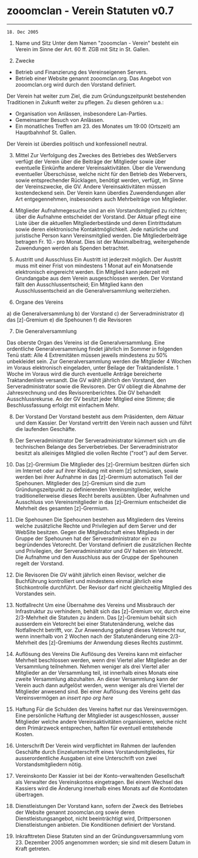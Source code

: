 zooomclan - Verein Statuten v0.7
======
---
`18. Dec 2005`


1. Name und Sitz
Unter dem Namen "zooomclan - Verein" besteht ein Verein im Sinne der Art. 60 ff. ZGB mit Sitz in St. Gallen.

2. Zwecke

- Betrieb und Finanzierung des Vereinseigenen Servers.
- Betrieb einer Website genannt zooomclan.org. Das Angebot von zooomclan.org wird durch den Vorstand definiert.

Der Verein hat weiter zum Ziel, die zum Gründungszeitpunkt bestehenden Traditionen in Zukunft weiter zu pflegen. Zu diesen gehören u.a.:
- Organisation von Anlässen, insbesondere Lan-Parties.
- Gemeinsamer Besuch von Anlässen.
- Ein monatliches Treffen am 23. des Monates um 19:00 (Ortszeit) am Hauptbahnhof St. Gallen.

Der Verein ist überdies politisch und konfessionell neutral.

3. Mittel
Zur Verfolgung des Zweckes des Betriebes des WebServers verfügt der Verein über die Beiträge der Mitglieder sowie über eventuelle Einkünfte anderer Vereinsaktivitäten. Über die Verwendung eventueller Überschüsse, welche nicht für den Betrieb des Webervers, sowie entsprechender Rücklagen, benötigt werden, verfügt, im Sinne der Vereinszwecke, die GV. Andere Vereinsaktivitäten müssen kostendeckend sein. Der Verein kann überdies Zuwendendungen aller Art entgegennehmen, insbesonders auch Mehrbeiträge von Mitglieder.

4. Mitglieder
Aufnahmegesuche sind an ein Vorstandsmitglied zu richten; über die Aufnahme entscheidet der Vorstand.
Der Aktuar pflegt eine Liste über die aktuellen Mitgliederbestände und deren Eintrittsdatum sowie deren elektronische Kontaktmöglichkeit.
Jede natürliche und juristische Person kann Vereinsmitglied werden. Die Mitgliederbeiträge betragen Fr. 10.- pro Monat. Dies ist der Maximalbeitrag, weitergehende Zuwendungen werden als Spenden betrachtet.

5. Austritt und Ausschluss
Ein Austritt ist jederzeit möglich. Der Austritt muss mit einer Frist von mindestens 1 Monat auf ein Monatsende elektronisch eingereicht werden. Ein Mitglied kann jederzeit mit Grundangabe aus dem Verein ausgeschlossen werden. Der Vorstand fällt den Ausschlussentscheid; Ein Mitglied kann den Ausschlussentscheid an die Generalversammlung weiterziehen.

6. Organe des Vereins

a) die Generalversammlung
b) der Vorstand
c) der Serveradministrator
d) das [z]-Gremium
e) die Spehounen
f) die Revisoren

7. Die Generalversammlung

Das oberste Organ des Vereins ist die Generalversammlung. Eine ordentliche Generalversammlung findet jährlich im Sommer in folgenden Tenü statt: Alle 4 Extremitäten müssen jeweils mindestens zu 50% unbekleidet sein.
Zur Generalversammlung werden die Mitglieder 4 Wochen im Voraus elektronisch eingeladen, unter Beilage der Traktandenliste. 1 Woche im Voraus wird die durch eventuelle Anträge bereicherte Traktandenliste versandt. Die GV wählt jährlich den Vorstand, den Serveradministrator sowie die Revisoren. Der GV obliegt die Abnahme der Jahresrechnung und des Revisorenberichtes.
Die GV behandelt Ausschlussrekurse. An der GV besitzt jeder Mitglied eine Stimme; die Beschlussfassung erfolgt mit einfachem Mehr.

8. Der Vorstand
Der Vorstand besteht aus dem Präsidenten, dem Aktuar und dem Kassier. Der Vorstand vertritt den Verein nach aussen und führt die laufenden Geschäfte.

9. Der Serveradministrator
Der Serveradministrator kümmert sich um die technischen Belange des Serverbetriebes. Der Serveradministrator besitzt als alleiniges Mitglied die vollen Rechte ("root") auf dem Server.

10. Das [z]-Grermium
Die Mitglieder des [z]-Grermium besitzen dürfen sich im Internet oder auf ihrer Kleidung mit einem [z] schmücken, sowie werden bei ihrer Aufnahme in das [z]-Grermium automatisch Teil der Spehounen. Mitglieder des [z]-Gremium sind die zum Gründungszeitpunkt zu definierenden Vereinsmitglieder, welche traditionellerweise dieses Recht bereits ausübten. Über Aufnahmen und Ausschluss von Vereinsmitglieder in das [z]-Grermium entscheidet die Mehrheit des gesamten [z]-Grermium.

11. Die Spehounen
Die Spehounen bestehen aus Mitgliedern des Vereins welche zusätzliche Rechte und Privilegien auf dem Server und der WebSite besitzen. Gegen die Mitgliedschaft eines Mitglieds in der Gruppe der Spehounen hat der Serveradministrator ein zu begründendes Vetorecht. Der Vorstand definiert die zusätzlichen Rechte und Privilegien, der Serveradministrator und GV haben ein Vetorecht. Die Aufnahme und den Ausschluss aus der Gruppe der Spehounen regelt der Vorstand.

12. Die Revisoren
Die GV wählt jährlich einen Revisor, welcher die Buchführung kontrolliert und mindestens einmal jährlich eine Stichkontrolle durchführt. Der Revisor darf nicht gleichzeitig Mitglied des Vorstandes sein.

13. Notfallrecht
Um eine Übernahme des Vereins und Missbrauch der Infrastruktur zu verhindern, behält sich das [z]-Gremium vor, durch eine 2/3-Mehrheit die Statuten zu ändern. Das [z]-Gremium behält sich ausserdem ein Vetorecht bei einer Statutenänderung, welche das Notfallrecht betrifft, vor. Zur Anwendung gelangt dieses Vetorecht nur, wenn innerhalb von 2 Wochen nach der Statutenänderung eine 2/3-Mehrheit des [z]-Gremiums der Anwendung dieses Rechts zustimmt.

14. Auflösung des Vereins
Die Auflösung des Vereins kann mit einfacher Mehrheit beschlossen werden, wenn drei Viertel aller Mitglieder an der Versammlung teilnehmen.
Nehmen weniger als drei Viertel aller Mitglieder an der Versammlung teil, ist innerhalb eines Monats eine zweite Versammlung abzuhalten. An dieser Versammlung kann der Verein auch dann aufgelöst werden, wenn weniger als drei Viertel der Mitglieder anwesend sind.
Bei einer Auflösung des Vereins geht das Vereinsvermögen an *insert npo org here*

15. Haftung
Für die Schulden des Vereins haftet nur das Vereinsvermögen. Eine persönliche Haftung der Mitglieder ist ausgeschlossen, ausser Mitglieder welche andere Vereinsaktivitäten organisieren, welche nicht dem Primärzweck entsprechen, haften für eventuell entstehende Kosten.

16. Unterschrift
Der Verein wird verpflichtet im Rahmen der laufenden Geschäfte durch Einzelunterschrift eines Vorstandsmitgliedes, für ausserordentliche Ausgaben ist eine Unterschrift von zwei Vorstandsmitgliedern nötig.

17. Vereinskonto
Der Kassier ist bei der Konto-verwaltenden Gesellschaft als Verwalter des Vereinskontos eingetragen. Bei einem Wechsel des Kassiers wird die Änderung innerhalb eines Monats auf die Kontodaten übertragen.

18. Dienstleistungen
Der Vorstand kann, sofern der Zweck des Betriebes der Website genannt zooomclan.org sowie deren Dienstleistungsangebot, nicht beeinträchtigt wird, Drittpersonen Dienstleistungen anbieten. Die Konditionen definiert der Vorstand.

19. Inkrafttreten
Diese Statuten sind an der Gründungsversammlung vom 23. Dezember 2005 angenommen worden; sie sind mit diesem Datum in Kraft getreten.
